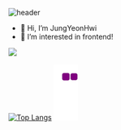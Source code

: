 ![header](https://capsule-render.vercel.app/api?type=waving&color=auto&height=200&section=header&text=YeonHwi%20grass%20world&fontSize=30)

- 👋 Hi, I’m JungYeonHwi
- 👀 I’m interested in frontend!

<a href="https://github.com/seondal"><img src="https://hits.seeyoufarm.com/api/count/incr/badge.svg?url=https%3A%2F%2Fgithub.com%2Fseondal&count_bg=%23000000&title_bg=%23000000&icon=github.svg&icon_color=%23E7E7E7&title=GitHub&edge_flat=false)"/></a>

[![Top Langs](https://github-readme-stats.vercel.app/api/top-langs/?username=JungYeonHwi&layout=compact)](https://github.com/JungYeonHwi/github-readme-stats)
![snake gif](https://github.com/JungYeonHwi/JungYeonHwi/blob/output/github-contribution-grid-snake.gif)
